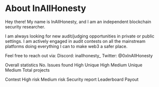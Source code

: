# About InAllHonesty

Hey there! My name is InAllHonesty, and I am an independent blockchain security researcher.

I am always looking for new audit/judging opportunities in private or public settings. I am actively engaged in audit contests on all the mainstream platforms doing everything I can to make web3 a safer place.

Feel free to reach out via:
Discord: inallhonesty_
Twitter: @0xInAllHonesty

Overall statistics
No. Issues found	High	Unique High	Medium	Unique Medium	Total projects

Contest	High risk	Medium risk	Security report	Leaderboard	Payout

